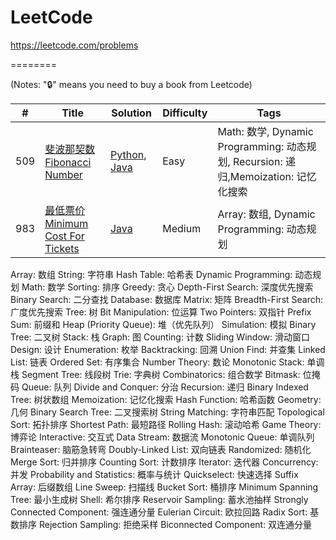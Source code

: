 # LeetCode

https://leetcode.com/problems

========


(Notes: "🔒" means you need to buy a book from Leetcode)


| # | Title | Solution | Difficulty | Tags |
|---| ----- | -------- | ---------- | ---------- |
|509|[斐波那契数](https://leetcode.cn/problems/fibonacci-number/description/) [Fibonacci Number](https://leetcode.com/problems/fibonacci-number/description/)| [Python](./algorithms/python/FibonacciNumber/fibonacciNumber.py), [Java](./algorithms/java/src/FibonacciNumber/fibonacciNumber.java)|Easy|Math: 数学, Dynamic Programming: 动态规划, Recursion: 递归,Memoization: 记忆化搜索|
|983|[最低票价](https://leetcode.cn/problems/minimum-cost-for-tickets/description/) [Minimum Cost For Tickets](https://leetcode.com/problems/minimum-cost-for-tickets/description/)| [Java](./algorithms/java/src/MinimumCostForTickets/minimumCostForTickets.java)|Medium|Array: 数组, Dynamic Programming: 动态规划|



Array: 数组
String: 字符串
Hash Table: 哈希表
Dynamic Programming: 动态规划
Math: 数学
Sorting: 排序
Greedy: 贪心
Depth-First Search: 深度优先搜索
Binary Search: 二分查找
Database: 数据库
Matrix: 矩阵
Breadth-First Search: 广度优先搜索
Tree: 树
Bit Manipulation: 位运算
Two Pointers: 双指针
Prefix Sum: 前缀和
Heap (Priority Queue): 堆（优先队列）
Simulation: 模拟
Binary Tree: 二叉树
Stack: 栈
Graph: 图
Counting: 计数
Sliding Window: 滑动窗口
Design: 设计
Enumeration: 枚举
Backtracking: 回溯
Union Find: 并查集
Linked List: 链表
Ordered Set: 有序集合
Number Theory: 数论
Monotonic Stack: 单调栈
Segment Tree: 线段树
Trie: 字典树
Combinatorics: 组合数学
Bitmask: 位掩码
Queue: 队列
Divide and Conquer: 分治
Recursion: 递归
Binary Indexed Tree: 树状数组
Memoization: 记忆化搜索
Hash Function: 哈希函数
Geometry: 几何
Binary Search Tree: 二叉搜索树
String Matching: 字符串匹配
Topological Sort: 拓扑排序
Shortest Path: 最短路径
Rolling Hash: 滚动哈希
Game Theory: 博弈论
Interactive: 交互式
Data Stream: 数据流
Monotonic Queue: 单调队列
Brainteaser: 脑筋急转弯
Doubly-Linked List: 双向链表
Randomized: 随机化
Merge Sort: 归并排序
Counting Sort: 计数排序
Iterator: 迭代器
Concurrency: 并发
Probability and Statistics: 概率与统计
Quickselect: 快速选择
Suffix Array: 后缀数组
Line Sweep: 扫描线
Bucket Sort: 桶排序
Minimum Spanning Tree: 最小生成树
Shell: 希尔排序
Reservoir Sampling: 蓄水池抽样
Strongly Connected Component: 强连通分量
Eulerian Circuit: 欧拉回路
Radix Sort: 基数排序
Rejection Sampling: 拒绝采样
Biconnected Component: 双连通分量
